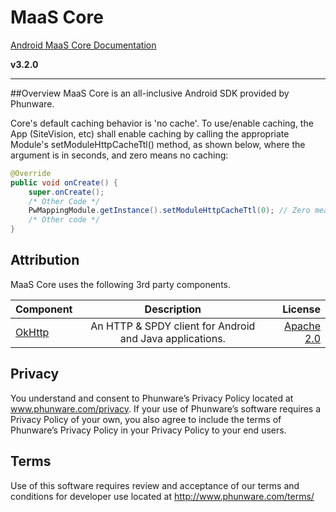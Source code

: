 MaaS Core
=========

[Android MaaS Core Documentation](http://phunware.github.io/maas-core-android-sdk/)

**v3.2.0**
________________

##Overview
MaaS Core is an all-inclusive Android SDK provided by Phunware.

Core's default caching behavior is 'no cache'. To use/enable caching, the App (SiteVision, etc)
shall enable caching by calling the appropriate Module's setModuleHttpCacheTtl() method, as shown
below, where the argument is in seconds, and zero means no caching:

```Java
@Override
public void onCreate() {
    super.onCreate();
    /* Other Code */
    PwMappingModule.getInstance().setModuleHttpCacheTtl(0); // Zero means no caching
    /* Other code */
}
```

Attribution
-----------
MaaS Core uses the following 3rd party components.

| Component     | Description   | License  |
| ------------- |:-------------:| -----:|
| [OkHttp](https://github.com/square/okhttp)      | An HTTP & SPDY client for Android and Java applications. | [Apache 2.0](https://github.com/square/okhttp/blob/master/LICENSE.txt) |

Privacy
-------
You understand and consent to Phunware’s Privacy Policy located at www.phunware.com/privacy. If your use of Phunware’s software requires a Privacy Policy of your own, you also agree to include the terms of Phunware’s Privacy Policy in your Privacy Policy to your end users.

Terms
-----
Use of this software requires review and acceptance of our terms and conditions for developer use located at http://www.phunware.com/terms/
